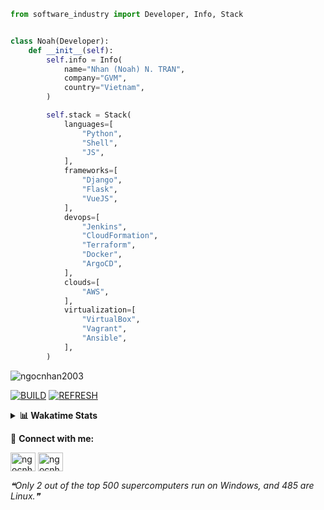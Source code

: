 ```python
from software_industry import Developer, Info, Stack


class Noah(Developer):
    def __init__(self):
        self.info = Info(
            name="Nhan (Noah) N. TRAN",
            company="GVM",
            country="Vietnam",
        )

        self.stack = Stack(
            languages=[
                "Python",
                "Shell",
                "JS",
            ],
            frameworks=[
                "Django",
                "Flask",
                "VueJS",
            ],
            devops=[
                "Jenkins",
                "CloudFormation",
                "Terraform",
                "Docker",
                "ArgoCD",
            ],
            clouds=[
                "AWS",
            ],
            virtualization=[
                "VirtualBox",
                "Vagrant",
                "Ansible",
            ],
        )
```
<img src="https://komarev.com/ghpvc/?username=ngocnhan2003&label=Profile%20views&color=0e75b6&style=flat" alt="ngocnhan2003" /> 

[![BUILD](https://github.com/ngocnhan2003/ngocnhan2003/actions/workflows/001_build.yml/badge.svg)](https://github.com/ngocnhan2003/ngocnhan2003/actions/workflows/001_build.yml)
[![REFRESH](https://github.com/ngocnhan2003/ngocnhan2003/actions/workflows/002_refresh.yml/badge.svg)](https://github.com/ngocnhan2003/ngocnhan2003/actions/workflows/002_refresh.yml)

<details> 
  <summary><b>📊 Wakatime Stats</b></summary>
  <br>
  
<!--START_SECTION:waka-->
![Code Time](http://img.shields.io/badge/Code%20Time-663%20hrs%2026%20mins-blue)

**I'm a Night 🦉** 

```text
🌞 Morning    50 commits     ███░░░░░░░░░░░░░░░░░░░░░░   15.02% 
🌆 Daytime    46 commits     ███░░░░░░░░░░░░░░░░░░░░░░   13.81% 
🌃 Evening    164 commits    ████████████░░░░░░░░░░░░░   49.25% 
🌙 Night      73 commits     █████░░░░░░░░░░░░░░░░░░░░   21.92%

```
📅 **I'm Most Productive on Monday** 

```text
Monday       66 commits     █████░░░░░░░░░░░░░░░░░░░░   19.82% 
Tuesday      28 commits     ██░░░░░░░░░░░░░░░░░░░░░░░   8.41% 
Wednesday    24 commits     █░░░░░░░░░░░░░░░░░░░░░░░░   7.21% 
Thursday     51 commits     ███░░░░░░░░░░░░░░░░░░░░░░   15.32% 
Friday       58 commits     ████░░░░░░░░░░░░░░░░░░░░░   17.42% 
Saturday     51 commits     ███░░░░░░░░░░░░░░░░░░░░░░   15.32% 
Sunday       55 commits     ████░░░░░░░░░░░░░░░░░░░░░   16.52%

```


📊 **This Week I Spent My Time On** 

```text
⌚︎ Time Zone: Asia/Ho_Chi_Minh

💬 Programming Languages: 
Other                    0 secs              █████████████████████████   100.0%

🔥 Editors: 
VS Code                  0 secs              █████████████████████████   100.0%

💻 Operating System: 
Mac                      0 secs              █████████████████████████   100.0%

```

**I Mostly Code in Python** 

```text
Python                   14 repos            ███████████░░░░░░░░░░░░░░   43.75% 
JavaScript               6 repos             ████░░░░░░░░░░░░░░░░░░░░░   18.75% 
TypeScript               2 repos             █░░░░░░░░░░░░░░░░░░░░░░░░   6.25% 
Kotlin                   2 repos             █░░░░░░░░░░░░░░░░░░░░░░░░   6.25% 
Vue                      2 repos             █░░░░░░░░░░░░░░░░░░░░░░░░   6.25%

```



 Last Updated on 23/12/2022 05:33:46 UTC+7
<!--END_SECTION:waka-->
</details>

🔗 **Connect with me:**

<a href="https://linkedin.com/in/ngocnhan2003" target="blank"><img align="center" src="https://raw.githubusercontent.com/rahuldkjain/github-profile-readme-generator/master/src/images/icons/Social/linked-in-alt.svg" alt="ngocnhan2003" height="30" width="40" /></a>
<a href="https://instagram.com/ngocnhan2003" target="blank"><img align="center" src="https://raw.githubusercontent.com/rahuldkjain/github-profile-readme-generator/master/src/images/icons/Social/instagram.svg" alt="ngocnhan2003" height="30" width="40" /></a>


<!--STARTS_HERE_QUOTE_README-->
<i>❝Only 2 out of the top 500 supercomputers run on Windows, and 485 are Linux.❞</i>
<!--ENDS_HERE_QUOTE_README-->
